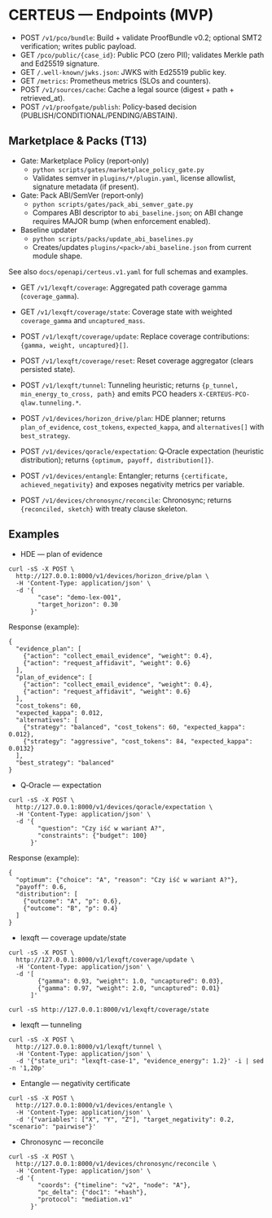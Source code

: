 # CERTEUS — Endpoints (MVP)

- POST `/v1/pco/bundle`: Build + validate ProofBundle v0.2; optional SMT2 verification; writes public payload.
- GET `/pco/public/{case_id}`: Public PCO (zero PII); validates Merkle path and Ed25519 signature.
- GET `/.well-known/jwks.json`: JWKS with Ed25519 public key.
- GET `/metrics`: Prometheus metrics (SLOs and counters).
- POST `/v1/sources/cache`: Cache a legal source (digest + path + retrieved_at).
- POST `/v1/proofgate/publish`: Policy-based decision (PUBLISH/CONDITIONAL/PENDING/ABSTAIN).

## Marketplace & Packs (T13)

- Gate: Marketplace Policy (report‑only)
  - `python scripts/gates/marketplace_policy_gate.py`
  - Validates semver in `plugins/*/plugin.yaml`, license allowlist, signature metadata (if present).
- Gate: Pack ABI/SemVer (report‑only)
  - `python scripts/gates/pack_abi_semver_gate.py`
  - Compares ABI descriptor to `abi_baseline.json`; on ABI change requires MAJOR bump (when enforcement enabled).
- Baseline updater
  - `python scripts/packs/update_abi_baselines.py`
  - Creates/updates `plugins/<pack>/abi_baseline.json` from current module shape.

See also `docs/openapi/certeus.v1.yaml` for full schemas and examples.

- GET `/v1/lexqft/coverage`: Aggregated path coverage gamma (`coverage_gamma`).
- GET `/v1/lexqft/coverage/state`: Coverage state with weighted `coverage_gamma` and `uncaptured_mass`.
- POST `/v1/lexqft/coverage/update`: Replace coverage contributions: `{gamma, weight, uncaptured}[]`.
- POST `/v1/lexqft/coverage/reset`: Reset coverage aggregator (clears persisted state).
- POST `/v1/lexqft/tunnel`: Tunneling heuristic; returns `{p_tunnel, min_energy_to_cross, path}` and emits PCO headers `X-CERTEUS-PCO-qlaw.tunneling.*`.

- POST `/v1/devices/horizon_drive/plan`: HDE planner; returns `plan_of_evidence`, `cost_tokens`, `expected_kappa`, and `alternatives[]` with `best_strategy`.
- POST `/v1/devices/qoracle/expectation`: Q‑Oracle expectation (heuristic distribution); returns `{optimum, payoff, distribution[]}`.
- POST `/v1/devices/entangle`: Entangler; returns `{certificate, achieved_negativity}` and exposes negativity metrics per variable.
- POST `/v1/devices/chronosync/reconcile`: Chronosync; returns `{reconciled, sketch}` with treaty clause skeleton.

## Examples

- HDE — plan of evidence

```
curl -sS -X POST \
  http://127.0.0.1:8000/v1/devices/horizon_drive/plan \
  -H 'Content-Type: application/json' \
  -d '{
        "case": "demo-lex-001",
        "target_horizon": 0.30
      }'
```

Response (example):

```
{
  "evidence_plan": [
    {"action": "collect_email_evidence", "weight": 0.4},
    {"action": "request_affidavit", "weight": 0.6}
  ],
  "plan_of_evidence": [
    {"action": "collect_email_evidence", "weight": 0.4},
    {"action": "request_affidavit", "weight": 0.6}
  ],
  "cost_tokens": 60,
  "expected_kappa": 0.012,
  "alternatives": [
    {"strategy": "balanced", "cost_tokens": 60, "expected_kappa": 0.012},
    {"strategy": "aggressive", "cost_tokens": 84, "expected_kappa": 0.0132}
  ],
  "best_strategy": "balanced"
}
```

- Q‑Oracle — expectation

```
curl -sS -X POST \
  http://127.0.0.1:8000/v1/devices/qoracle/expectation \
  -H 'Content-Type: application/json' \
  -d '{
        "question": "Czy iść w wariant A?",
        "constraints": {"budget": 100}
      }'
```

Response (example):

```
{
  "optimum": {"choice": "A", "reason": "Czy iść w wariant A?"},
  "payoff": 0.6,
  "distribution": [
    {"outcome": "A", "p": 0.6},
    {"outcome": "B", "p": 0.4}
  ]
}
```

- lexqft — coverage update/state

```
curl -sS -X POST \
  http://127.0.0.1:8000/v1/lexqft/coverage/update \
  -H 'Content-Type: application/json' \
  -d '[
        {"gamma": 0.93, "weight": 1.0, "uncaptured": 0.03},
        {"gamma": 0.97, "weight": 2.0, "uncaptured": 0.01}
      ]'

curl -sS http://127.0.0.1:8000/v1/lexqft/coverage/state
```

- lexqft — tunneling

```
curl -sS -X POST \
  http://127.0.0.1:8000/v1/lexqft/tunnel \
  -H 'Content-Type: application/json' \
  -d '{"state_uri": "lexqft-case-1", "evidence_energy": 1.2}' -i | sed -n '1,20p'
```

- Entangle — negativity certificate

```
curl -sS -X POST \
  http://127.0.0.1:8000/v1/devices/entangle \
  -H 'Content-Type: application/json' \
  -d '{"variables": ["X", "Y", "Z"], "target_negativity": 0.2, "scenario": "pairwise"}'
```

- Chronosync — reconcile

```
curl -sS -X POST \
  http://127.0.0.1:8000/v1/devices/chronosync/reconcile \
  -H 'Content-Type: application/json' \
  -d '{
        "coords": {"timeline": "v2", "node": "A"},
        "pc_delta": {"doc1": "+hash"},
        "protocol": "mediation.v1"
      }'
```
